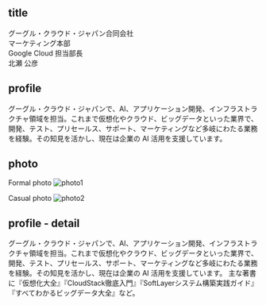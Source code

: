 ## title
グーグル・クラウド・ジャパン合同会社 <br>
マーケティング本部 <br>
Google Cloud 担当部長 <br>
北瀬 公彦 <br>

## profile
グーグル・クラウド・ジャパンで、AI、アプリケーション開発、インフラストラクチャ領域を担当。これまで仮想化やクラウド、ビッグデータといった業界で、開発、テスト、プリセールス、サポート、マーケティングなど多岐にわたる業務を経験。その知見を活かし、現在は企業の AI 活用を支援しています。

## photo
Formal photo
![photo1](https://github.com/kkitase/profile/blob/master/photo1.jpg)

Casual photo
![photo2](https://github.com/kkitase/profile/blob/master/photo2.jpg)


## profile - detail
グーグル・クラウド・ジャパンで、AI、アプリケーション開発、インフラストラクチャ領域を担当。これまで仮想化やクラウド、ビッグデータといった業界で、開発、テスト、プリセールス、サポート、マーケティングなど多岐にわたる業務を経験。その知見を活かし、現在は企業の AI 活用を支援しています。
主な著書に『仮想化大全』『CloudStack徹底入門』『SoftLayerシステム構築実践ガイド』『すべてわかるビッグデータ大全』など。

